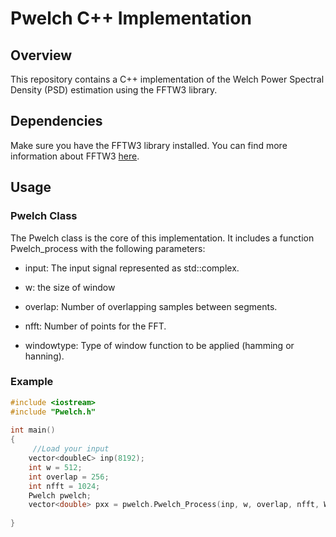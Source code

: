 # Pwelch C++ Implementation

## Overview

This repository contains a C++ implementation of the Welch Power Spectral Density (PSD) estimation using the FFTW3 library. 

## Dependencies
Make sure you have the FFTW3 library installed. You can find more information about FFTW3 [here](https://fftw.org).

## Usage
### Pwelch Class
The Pwelch class is the core of this implementation. It includes a function Pwelch_process with the following parameters:

- input: The input signal represented as std::complex<double>.
  
- w: the size of window
  
- overlap: Number of overlapping samples between segments.
  
- nfft: Number of points for the FFT.
  
- windowtype: Type of window function to be applied (hamming or hanning).


### Example

```c++
#include <iostream>
#include "Pwelch.h"
  
int main()
{
     //Load your input
    vector<doubleC> inp(8192);
    int w = 512;
    int overlap = 256;
    int nfft = 1024;
    Pwelch pwelch;
    vector<double> pxx = pwelch.Pwelch_Process(inp, w, overlap, nfft, WindowType::hamming);
    
}


